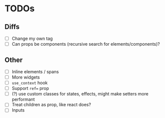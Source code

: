 # TODOs

## Diffs

- [ ] Change my own tag
- [ ] Can props be components (recursive search for elements/components)?

## Other

- [ ] Inline elements / spans
- [ ] More widgets
- [ ] `use_context` hook
- [ ] Support `ref=` prop
- [ ] (?) use custom classes for states, effects, might make setters more performant
- [ ] Treat children as prop, like react does?
- [ ] Inputs
